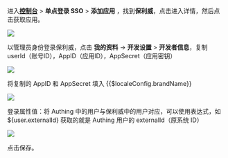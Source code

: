 <IntegrationDetailCard :title="`在 ${$localeConfig.brandName} 中创建应用`">

进入[**控制台**](https://console.authing.cn) > **单点登录 SSO** > **添加应用** ，找到**保利威**，点击进入详情，然后点击获取应用。

![](~@imagesZhCn/integration/polyv/1-1.png)

以管理员身份登录保利威，点击 **我的资料** -> **开发设置** > **开发者信息**，复制 userId（账号ID），AppID（应用ID），AppSecret（应用密钥）

<img src="~@imagesZhCn/integration/polyv/1-2.png"/>

将复制的 AppID 和 AppSecret 填入 {{$localeConfig.brandName}}

<img src="~@imagesZhCn/integration/polyv/1-3.png" class="md-img-padding" />

登录属性值：将 Authing 中的用户与保利威中的用户对应，可以使用表达式，如 ${user.externalId} 获取的就是 Authing 用户的 externalId（原系统 ID）

<img src="~@imagesZhCn/integration/polyv/1-4.png" class="md-img-padding" />

点击保存。

</IntegrationDetailCard>
